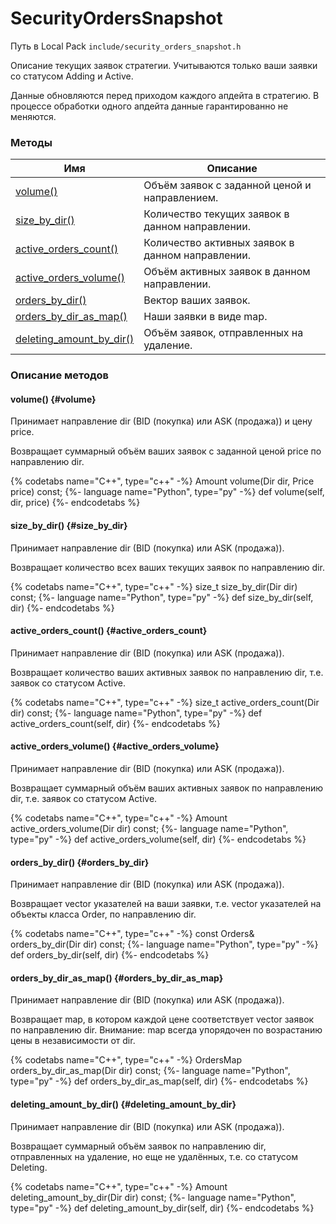 # SecurityOrdersSnapshot

Путь в Local Pack `include/security_orders_snapshot.h`

Описание текущих заявок стратегии.
Учитываются только ваши заявки со статусом Adding и Active.

Данные обновляются перед приходом каждого апдейта в стратегию.
В процессе обработки одного апдейта данные гарантированно не меняются.

### Методы

| Имя | Описание |
| --- | --- |
| [volume()](#volume) | Объём заявок с заданной ценой и направлением. |
| [size_by_dir()](#size_by_dir) | Количество текущих заявок в данном направлении. |
| [active_orders_count()](#active_orders_count) | Количество активных заявок в данном направлении. |
| [active_orders_volume()](#active_orders_volume) | Объём активных заявок в данном направлении. |
| [orders_by_dir()](#orders_by_dir) | Вектор ваших заявок. |
| [orders_by_dir_as_map()](#orders_by_dir_as_map) | Наши заявки в виде map. |
| [deleting_amount_by_dir()](#deleting_amount_by_dir) | Объём заявок, отправленных на удаление. |

### Описание методов

#### volume() {#volume}

Принимает направление dir (BID (покупка) или ASK (продажа)) и цену price.

Возвращает суммарный объём ваших заявок с заданной ценой price по направлению dir.

{% codetabs name="C++", type="c++" -%}
Amount volume(Dir dir, Price price) const;
{%- language name="Python", type="py" -%}
def volume(self, dir, price)
{%- endcodetabs %}

#### size_by_dir() {#size_by_dir}

Принимает направление dir (BID (покупка) или ASK (продажа)).

Возвращает количество всех ваших текущих заявок по направлению dir.

{% codetabs name="C++", type="c++" -%}
size_t size_by_dir(Dir dir) const;
{%- language name="Python", type="py" -%}
def size_by_dir(self, dir)
{%- endcodetabs %}

#### active_orders_count() {#active_orders_count}

Принимает направление dir (BID (покупка) или ASK (продажа)).

Возвращает количество ваших активных заявок по направлению dir, т.е. заявок со статусом Active.

{% codetabs name="C++", type="c++" -%}
size_t active_orders_count(Dir dir) const;
{%- language name="Python", type="py" -%}
def active_orders_count(self, dir)
{%- endcodetabs %}

#### active_orders_volume() {#active_orders_volume}

Принимает направление dir (BID (покупка) или ASK (продажа)).

Возвращает суммарный объём ваших активных заявок по направлению dir, т.е. заявок со статусом Active.

{% codetabs name="C++", type="c++" -%}
Amount active_orders_volume(Dir dir) const;
{%- language name="Python", type="py" -%}
def active_orders_volume(self, dir)
{%- endcodetabs %}

#### orders_by_dir() {#orders_by_dir}

Принимает направление dir (BID (покупка) или ASK (продажа)).

Возвращает vector указателей на ваши заявки, т.е. vector указателей на объекты класса Order, по направлению dir.

{% codetabs name="C++", type="c++" -%}
const Orders& orders_by_dir(Dir dir) const;
{%- language name="Python", type="py" -%}
def orders_by_dir(self, dir)
{%- endcodetabs %}

#### orders_by_dir_as_map() {#orders_by_dir_as_map}

Принимает направление dir (BID (покупка) или ASK (продажа)).

Возвращает map, в котором каждой цене соответствует vector заявок по направлению dir.
Внимание: map всегда упорядочен по возрастанию цены в независимости от dir.

{% codetabs name="C++", type="c++" -%}
OrdersMap orders_by_dir_as_map(Dir dir) const;
{%- language name="Python", type="py" -%}
def orders_by_dir_as_map(self, dir)
{%- endcodetabs %}

#### deleting_amount_by_dir() {#deleting_amount_by_dir}

Принимает направление dir (BID (покупка) или ASK (продажа)).

Возвращает суммарный объём заявок по направлению dir, отправленных на удаление, но еще не удалённых, т.е. со статусом Deleting.

{% codetabs name="C++", type="c++" -%}
Amount deleting_amount_by_dir(Dir dir) const;
{%- language name="Python", type="py" -%}
def deleting_amount_by_dir(self, dir)
{%- endcodetabs %}
